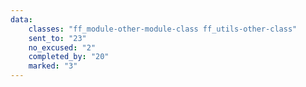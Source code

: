 ```yaml
---
data:
    classes: "ff_module-other-module-class ff_utils-other-class"
    sent_to: "23"
    no_excused: "2" 
    completed_by: "20" 
    marked: "3"
---
```

